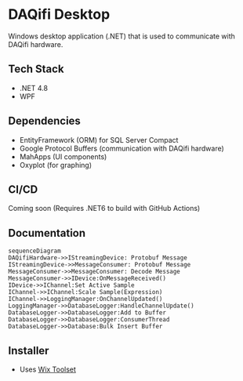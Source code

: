 # DAQifi Desktop

Windows desktop application (.NET) that is used to communicate with DAQifi hardware.

## Tech Stack

- .NET 4.8
- WPF

## Dependencies

- EntityFramework (ORM) for SQL Server Compact
- Google Protocol Buffers (communication with DAQifi hardware)
- MahApps (UI components)
- Oxyplot (for graphing)

## CI/CD

Coming soon (Requires .NET6 to build with GitHub Actions)

## Documentation

```mermaid
sequenceDiagram
DAQifiHardware->>IStreamingDevice: Protobuf Message
IStreamingDevice->>MessageConsumer: Protobuf Message
MessageConsumer->>MessageConsumer: Decode Message
MessageConsumer->>IDevice:OnMessageReceived()
IDevice->>IChannel:Set Active Sample
IChannel->>IChannel:Scale Sample(Expression)
IChannel->>LoggingManager:OnChannelUpdated()
LoggingManager->>DatabaseLogger:HandleChannelUpdate()
DatabaseLogger->>DatabaseLogger:Add to Buffer
DatabaseLogger->>DatabaseLogger:ConsumerThread
DatabaseLogger->>Database:Bulk Insert Buffer
```

## Installer

- Uses [Wix Toolset](https://wixtoolset.org/)

